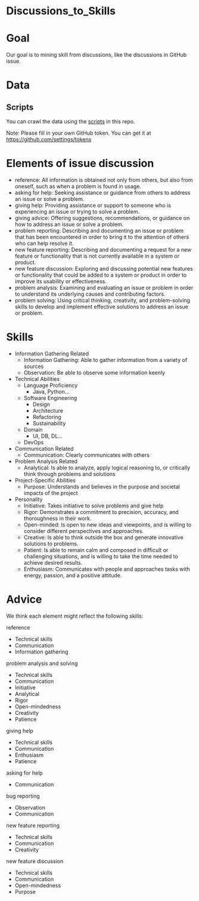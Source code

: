 # Discussions_to_Skills

# Goal

Our goal is to mining skill from discussions, like the discussions in GitHub issue.

# Data

## Scripts

You can crawl the data using the [scripts](https://github.com/YangWenhao3906/Discussions_to_Skills/blob/master/Issues_Scraper.py) in this repo.

Note: Please fill in your own GitHub token. You can get it at https://github.com/settings/tokens

# Elements of issue discussion

- reference: All information is obtained not only from others, but also from oneself, such as when a problem is found in usage.
- asking for help: Seeking assistance or guidance from others to address an issue or solve a problem.
- giving help: Providing assistance or support to someone who is experiencing an issue or trying to solve a problem.
- giving advice: Offering suggestions, recommendations, or guidance on how to address an issue or solve a problem.
- problem reporting: Describing and documenting an issue or problem that has been encountered in order to bring it to the attention of others who can help resolve it.
- new feature reporting: Describing and documenting a request for a new feature or functionality that is not currently available in a system or product.
- new feature discussion: Exploring and discussing potential new features or functionality that could be added to a system or product in order to improve its usability or effectiveness.
- problem analysis: Examining and evaluating an issue or problem in order to understand its underlying causes and contributing factors.
- problem solving: Using critical thinking, creativity, and problem-solving skills to develop and implement effective solutions to address an issue or problem.

# Skills

- Information Gathering Related
    - Information Gathering: Able to gather information from a variety of sources
    - Observation: Be able to observe some information keenly
- Technical Abilities
    - Language Proficiency
        - Java, Python...
    - Software Engineering
        - Design
        - Architecture
        - Refactoring
        - Sustainability
    - Domain
        - UI, DB, DL...
    - DevOps
- Communication Related
    - Communication: Clearly communicates with others
- Problem Analysis Related
    - Analytical: Is able to analyze, apply logical reasoning to, or critically think through problems and solutions
- Project-Specific Abilities
    - Purpose: Understands and believes in the purpose and societal impacts of the project
- Personality
    - Initiative: Takes initiative to solve problems and give help
    - Rigor: Demonstrates a commitment to precision, accuracy, and thoroughness in their work.
    - Open-minded: Is open to new ideas and viewpoints, and is willing to consider different perspectives and approaches.
    - Creative: Is able to think outside the box and generate innovative solutions to problems.
    - Patient: Is able to remain calm and composed in difficult or challenging situations, and is willing to take the time needed to achieve desired results.
    - Enthusiasm: Communicates with people and approaches tasks with energy, passion, and a positive attitude.

# Advice

We think each element might reflect the following skills: 

reference

- Technical skills
- Communication
- Information gathering

problem analysis and solving

- Technical skills
- Communication
- Initiative
- Analytical
- Rigor
- Open-mindedness
- Creativity
- Patience

giving help

- Technical skills
- Communication
- Enthusiasm
- Patience

asking for help

- Communication

bug reporting

- Observation
- Communication

new feature reporting

- Technical skills
- Communication
- Creativity

new feature discussion

- Technical skills
- Communication
- Open-mindedness
- Purpose
